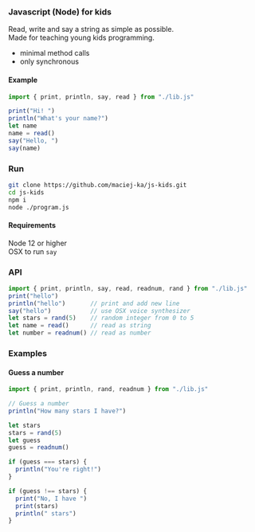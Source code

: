 ### Javascript (Node) for kids
Read, write and say a string as simple as possible.  
Made for teaching young kids programming.  
- minimal method calls
- only synchronous

#### Example
```javascript
import { print, println, say, read } from "./lib.js"

print("Hi! ")
println("What's your name?")
let name
name = read()
say("Hello, ")
say(name)
```

### Run
```bash
git clone https://github.com/maciej-ka/js-kids.git
cd js-kids
npm i
node ./program.js
```

#### Requirements
Node 12 or higher  
OSX to run `say`

### API
```javascript
import { print, println, say, read, readnum, rand } from "./lib.js"
print("hello")
println("hello")       // print and add new line
say("hello")           // use OSX voice synthesizer
let stars = rand(5)    // random integer from 0 to 5
let name = read()      // read as string
let number = readnum() // read as number
```

### Examples
#### Guess a number
```javascript
import { print, println, rand, readnum } from "./lib.js"

// Guess a number
println("How many stars I have?")

let stars
stars = rand(5)
let guess
guess = readnum()

if (guess === stars) {
  println("You're right!")
}

if (guess !== stars) {
  print("No, I have ")
  print(stars)
  println(" stars")
}
```
